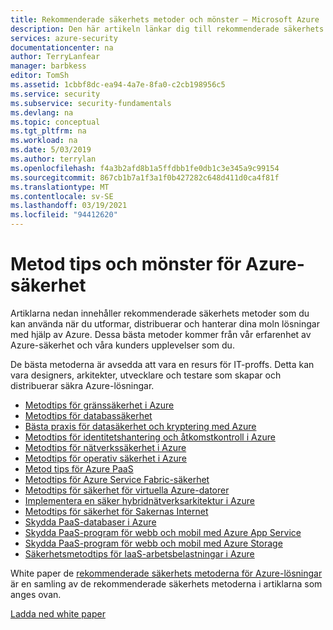 ```yaml
---
title: Rekommenderade säkerhets metoder och mönster – Microsoft Azure | Microsoft Docs
description: Den här artikeln länkar dig till rekommenderade säkerhets metoder och mönster för olika Azure-resurser.
services: azure-security
documentationcenter: na
author: TerryLanfear
manager: barbkess
editor: TomSh
ms.assetid: 1cbbf8dc-ea94-4a7e-8fa0-c2cb198956c5
ms.service: security
ms.subservice: security-fundamentals
ms.devlang: na
ms.topic: conceptual
ms.tgt_pltfrm: na
ms.workload: na
ms.date: 5/03/2019
ms.author: terrylan
ms.openlocfilehash: f4a3b2afd8b1a5ffdbb1fe0db1c3e345a9c99154
ms.sourcegitcommit: 867cb1b7a1f3a1f0b427282c648d411d0ca4f81f
ms.translationtype: MT
ms.contentlocale: sv-SE
ms.lasthandoff: 03/19/2021
ms.locfileid: "94412620"
---
```

# <a name="azure-security-best-practices-and-patterns"></a>Metod tips och mönster för Azure-säkerhet

Artiklarna nedan innehåller rekommenderade säkerhets metoder som du kan använda när du utformar, distribuerar och hanterar dina moln lösningar med hjälp av Azure. Dessa bästa metoder kommer från vår erfarenhet av Azure-säkerhet och våra kunders upplevelser som du.

De bästa metoderna är avsedda att vara en resurs för IT-proffs. Detta kan vara designers, arkitekter, utvecklare och testare som skapar och distribuerar säkra Azure-lösningar.

* [Metodtips för gränssäkerhet i Azure](./network-best-practices.md#adopt-a-zero-trust-approach)
* [Metodtips för databassäkerhet](../../azure-sql/database/security-best-practice.md)
* [Bästa praxis för datasäkerhet och kryptering med Azure](data-encryption-best-practices.md)
* [Metodtips för identitetshantering och åtkomstkontroll i Azure](identity-management-best-practices.md)
* [Metodtips för nätverkssäkerhet i Azure](network-best-practices.md)
* [Metodtips för operativ säkerhet i Azure](operational-best-practices.md)
* [Metod tips för Azure PaaS](paas-deployments.md)
* [Metodtips för Azure Service Fabric-säkerhet](service-fabric-best-practices.md)
* [Metodtips för säkerhet för virtuella Azure-datorer](iaas.md)
* [Implementera en säker hybridnätverksarkitektur i Azure](/azure/architecture/reference-architectures/dmz/secure-vnet-hybrid)
* [Metodtips för säkerhet för Sakernas Internet](../../iot-fundamentals/iot-security-best-practices.md)
* [Skydda PaaS-databaser i Azure](paas-applications-using-sql.md)
* [Skydda PaaS-program för webb och mobil med Azure App Service](paas-applications-using-app-services.md)
* [Skydda PaaS-program för webb och mobil med Azure Storage](paas-applications-using-storage.md)
* [Säkerhetsmetodtips för IaaS-arbetsbelastningar i Azure](iaas.md)

White paper de [rekommenderade säkerhets metoderna för Azure-lösningar](https://azure.microsoft.com/resources/security-best-practices-for-azure-solutions) är en samling av de rekommenderade säkerhets metoderna i artiklarna som anges ovan.

[Ladda ned white paper](https://azure.microsoft.com/mediahandler/files/resourcefiles/security-best-practices-for-azure-solutions/Azure%20Security%20Best%20Practices.pdf)
